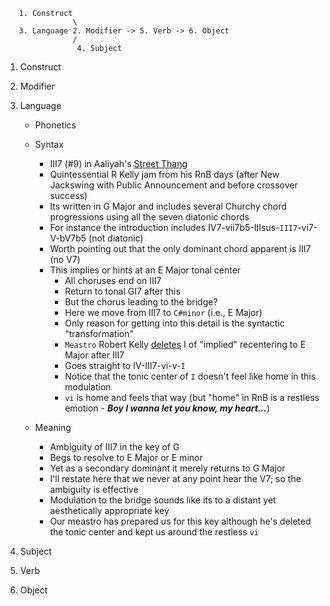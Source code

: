 ```
   1. Construct
               \
   3. Language 2. Modifier -> 5. Verb -> 6. Object
               /
                4. Subject
```

1. Construct
2. Modifier
3. Language
   - Phonetics
   - Syntax
     - III7 (#9) in Aaliyah's [Street Thang](https://www.youtube.com/watch?v=uii0nGTVLsI)
     - Quintessential R Kelly jam from his RnB days (after New Jackswing with Public Announcement and before crossover success)
     - Its written in G Major and includes several Churchy chord progressions using all the seven diatonic chords
     - For instance the introduction includes IV7-vii7b5-IIIsus-`III7`-vi7-V-bV7b5 (not diatonic)
     - Worth pointing out that the only dominant chord apparent is III7 (no V7)
     - This implies or hints at an E Major tonal center
       - All choruses end on III7
       - Return to tonal GI7 after this
       - But the chorus leading to the bridge?
       - Here we move from III7 to `C#minor` (i.e., E Major)
       - Only reason for getting into this detail is the syntactic "transformation"
       - `Meastro` Robert Kelly [deletes](https://en.wikipedia.org/wiki/Ellipsis_(linguistics)) I of "implied" recentering to E Major after III7
       - Goes straight to IV-III7-vi-v-`I`
       - Notice that the tonic center of `I` doesn't feel like home in this modulation
       - `vi` is home and feels that way (but "home" in RnB is a restless emotion - ***Boy I wanna let you know, my heart...***)
   
   - Meaning
     - Ambiguity of III7 in the key of G
     - Begs to resolve to E Major or E minor
     - Yet as a secondary dominant it merely returns to G Major
     - I'll restate here that we never at any point hear the V7; so the ambiguity is effective
     - Modulation to the bridge sounds like its to a distant yet aesthetically appropriate key
     - Our meastro has prepared us for this key although he's deleted the tonic center and kept us around the restless `vi`
     
5. Subject
6. Verb
7. Object
